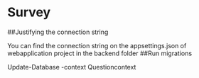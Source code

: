 # Survey


##Justifying the connection string


  You can find the connection string on the appsettings.json of webapplication project in the backend folder
##Run migrations
  
  Update-Database -context Questioncontext
